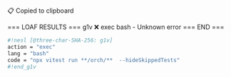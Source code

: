 📋 Copied to clipboard

=== LOAF RESULTS ===
g1v ❌ exec bash - Unknown error
=== END ===


```sh nesl
#!nesl [@three-char-SHA-256: g1v]
action = "exec"
lang = "bash"
code = "npx vitest run **/orch/**  --hideSkippedTests"
#!end_g1v
```